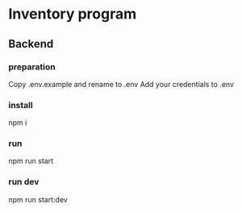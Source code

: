 # Inventory program
## Backend

### preparation
Copy .env.example and rename to .env
Add your credentials to .env

### install
npm i

### run
npm run start

### run dev
npm run start:dev

